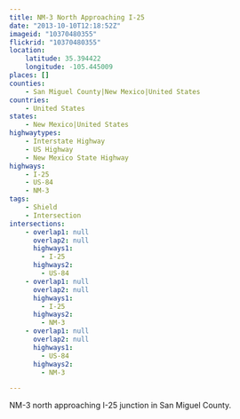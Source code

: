 ```yaml
---
title: NM-3 North Approaching I-25
date: "2013-10-10T12:18:52Z"
imageid: "10370480355"
flickrid: "10370480355"
location:
    latitude: 35.394422
    longitude: -105.445009
places: []
counties:
    - San Miguel County|New Mexico|United States
countries:
    - United States
states:
    - New Mexico|United States
highwaytypes:
    - Interstate Highway
    - US Highway
    - New Mexico State Highway
highways:
    - I-25
    - US-84
    - NM-3
tags:
    - Shield
    - Intersection
intersections:
    - overlap1: null
      overlap2: null
      highways1:
        - I-25
      highways2:
        - US-84
    - overlap1: null
      overlap2: null
      highways1:
        - I-25
      highways2:
        - NM-3
    - overlap1: null
      overlap2: null
      highways1:
        - US-84
      highways2:
        - NM-3

---
```

NM-3 north approaching I-25 junction in San Miguel County.